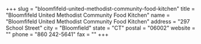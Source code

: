 +++
slug = "bloomfifeld-united-methodist-community-food-kitchen"
title = "Bloomfifeld United Methodist Community Food Kitchen"
name = "Bloomfifeld United Methodist Community Food Kitchen"
address = "297 School Street"
city = "Bloomfield"
state = "CT"
postal = "06002"
website = ""
phone = "860 242-5641"
fax = ""
+++
